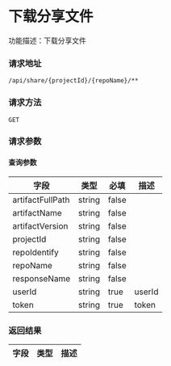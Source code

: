 # 下载分享文件
功能描述：下载分享文件

### 请求地址
```
/api/share/{projectId}/{repoName}/**
```

### 请求方法
`GET`
### 请求参数

#### 查询参数

| 字段 | 类型 | 必填 | 描述 |
| -------- | -------- | -------- | -------- |
| artifactFullPath     | string   | false       |  |
| artifactName     | string   | false       |  |
| artifactVersion     | string   | false       |  |
| projectId     | string   | false       |  |
| repoIdentify     | string   | false       |  |
| repoName     | string   | false       |  |
| responseName     | string   | false       |  |
| userId     | string   | true       | userId |
| token     | string   | true       | token |



### 返回结果

| 字段 | 类型 | 描述 |
| -------- | -------- | -------- |

